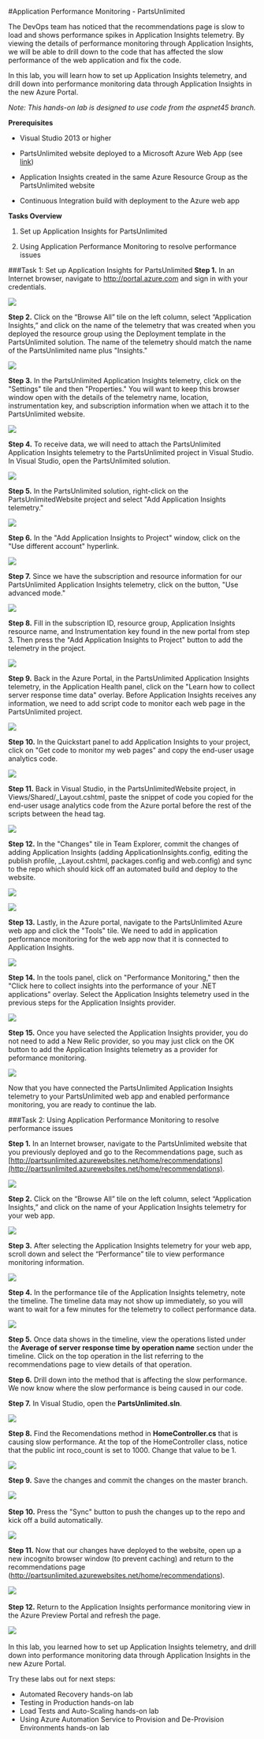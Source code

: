 #Application Performance Monitoring - PartsUnlimited

The DevOps team has noticed that the recommendations page is slow to load and shows performance spikes in Application Insights telemetry. By viewing the details of performance monitoring through Application Insights, we will be able to drill down to the code that has affected the slow performance of the web application and fix the code.

In this lab, you will learn how to set up Application Insights telemetry, and drill down into performance monitoring data through Application Insights in the new Azure Portal.

*Note: This hands-on lab is designed to use code from the aspnet45 branch.*

**Prerequisites**

- Visual Studio 2013 or higher

- PartsUnlimited website deployed to a Microsoft Azure Web App (see [link](https://github.com/Microsoft/PartsUnlimited/blob/aspnet45/docs/Deployment.md))

- Application Insights created in the same Azure Resource Group as the PartsUnlimited website

- Continuous Integration build with deployment to the Azure web app

**Tasks Overview**

1. Set up Application Insights for PartsUnlimited

2. Using Application Performance Monitoring to resolve performance issues

###Task 1: Set up Application Insights for PartsUnlimited
**Step 1.** In an Internet browser, navigate to <http://portal.azure.com> and
sign in with your credentials.

![](<media/prereq-step1.png>)

**Step 2.** Click on the “Browse All” tile on the left column, select
“Application Insights,” and click on the name of the telemetry that was created when you deployed the resource group using the Deployment template in the PartsUnlimited solution. The name of the telemetry should match the name of the PartsUnlimited name plus "Insights."

![](<media/prereq-step2.png>)

**Step 3.** In the PartsUnlimited Application Insights telemetry, click on the "Settings" tile and then "Properties." You will want to keep this browser window open with the details of the telemetry name, location, instrumentation key, and subscription information when we attach it to the PartsUnlimited website. 

![](<media/prereq-step3.png>)

**Step 4.** To receive data, we will need to attach the PartsUnlimited Application Insights telemetry to the PartsUnlimited project in Visual Studio. In Visual Studio, open the PartsUnlimited solution. 

![](<media/prereq-step4.png>)

**Step 5.** In the PartsUnlimited solution, right-click on the PartsUnlimitedWebsite project and select "Add Application Insights telemetry."

![](<media/prereq-step5.png>)

**Step 6.** In the "Add Application Insights to Project" window, click on the "Use different account" hyperlink.

![](<media/prereq-step6.png>)

**Step 7.** Since we have the subscription and resource information for our PartsUnlimited Application Insights telemetry, click on the button, "Use advanced mode." 

![](<media/prereq-step7.png>)

**Step 8.** Fill in the subscription ID, resource group, Application Insights resource name, and Instrumentation key found in the new portal from step 3. Then press the "Add Application Insights to Project" button to add the telemetry in the project. 

![](<media/prereq-step8.png>)


**Step 9.** Back in the Azure Portal, in the PartsUnlimited Application Insights telemetry, in the Application Health panel, click on the "Learn how to collect server response time data" overlay. Before Application Insights receives any information, we need to add script code to monitor each web page in the PartsUnlimited project. 

![](<media/prereq-step9.png>)

**Step 10.** In the Quickstart panel to add Application Insights to your project, click on "Get code to monitor my web pages" and copy the end-user usage analytics code. 

![](<media/prereq-step10.png>)


**Step 11.** Back in Visual Studio, in the PartsUnlimitedWebsite project, in Views/Shared/_Layout.cshtml, paste the snippet of code you copied for the end-user usage analytics code from the Azure portal before the rest of the scripts between the head tag. 

![](<media/prereq-step11.png>)

**Step 12.** In the "Changes" tile in Team Explorer, commit the changes of adding Application Insights (adding ApplicationInsights.config, editing the publish profile, _Layout.cshtml, packages.config and web.config) and sync to the repo which should kick off an automated build and deploy to the website. 

![](<media/prereq-step12a.png>)

![](<media/prereq-step12b.png>)

**Step 13.** Lastly, in the Azure portal, navigate to the PartsUnlimited Azure web app and click the "Tools" tile. We need to add in application performance monitoring for the web app now that it is connected to Application Insights. 

![](<media/prereq-step13.png>)

**Step 14.** In the tools panel, click on "Performance Monitoring," then the "Click here to collect insights into the performance of your .NET applications" overlay. Select the Application Insights telemetry used in the previous steps for the Application Insights provider. 

![](<media/prereq-step14.png>)

**Step 15.** Once you have selected the Application Insights provider, you do not need to add a New Relic provider, so you may just click on the OK button to add the Application Insights telemetry as a provider for peformance monitoring. 

![](<media/prereq-step15.png>)

Now that you have connected the PartsUnlimited Application Insights telemetry to your PartsUnlimited web app and enabled performance monitoring, you are ready to continue the lab. 

###Task 2: Using Application Performance Monitoring to resolve performance issues

**Step 1.** In an Internet browser, navigate to the PartsUnlimited website that you previously deployed and go to the Recommendations page, such as [http://partsunlimited.azurewebsites.net/home/recommendations](http://partsunlimited.azurewebsites.net/home/recommendations). 

![](<media/step1.png>)

**Step 2.** Click on the “Browse All” tile on the left column, select
“Application Insights,” and click on the name of your Application Insights
telemetry for your web app.

![](<media/step2.png>)

**Step 3.** After selecting the Application Insights telemetry for your web app,
scroll down and select the “Performance” tile to view performance monitoring
information.

![](<media/step3.png>)

**Step 4.** In the performance tile of the Application Insights telemetry, note
the timeline. The timeline data may not show up immediately, so you will want to wait for a few minutes for the telemetry to collect performance data. 

![](<media/step4.png>)

**Step 5.** Once data shows in the timeline, view the operations listed under the **Average
of server response time by operation name** section under the timeline. Click on the top operation in the list referring to the recommendations page to view details of that operation.

**Step 6.** Drill down into the method that is affecting the slow performance. We now know where the slow performance is being caused in our code. 

**Step 7.** In Visual Studio, open the **PartsUnlimited.sln**.

![](<media/step7.png>)

**Step 8.** Find the Recomendations method in **HomeController.cs** that is causing slow performance. At the top of the HomeController class, notice that the public int roco_count is set to 1000. Change that value to be 1. 

![](<media/step8.png>)

**Step 9.** Save the changes and commit the changes on the master branch.

![](<media/step9.png>)
 

**Step 10.** Press the "Sync" button to push the changes up to the repo and
kick off a build automatically.

![](<media/step10.png>)

**Step 11.** Now that our changes have deployed to the website, open up a new incognito browser window (to prevent caching) and return to the recommendations page (http://partsunlimited.azurewebsites.net/home/recommendations). 

![](<media/step1.png>) 

**Step 12.** Return to the Application Insights performance monitoring view in the Azure Preview Portal and refresh the page. 

![](<media/step12.png>) 

In this lab, you learned how to set up Application Insights telemetry, and drill down into performance
monitoring data through Application Insights in the new Azure Portal.

Try these labs out for next steps:

- Automated Recovery hands-on lab <!---Coming soon!-->
- Testing in Production hands-on lab <!---Coming soon!-->
- Load Tests and Auto-Scaling hands-on lab <!---Coming soon!-->
- Using Azure Automation Service to Provision and De-Provision Environments hands-on lab <!---Coming soon!-->